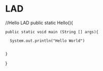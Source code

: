 # LAD
//Hello LAD
public static Hello(){

    public static void main (String [] args){
    
      System.out.println("Hello World")
      
    
    }
  
}
